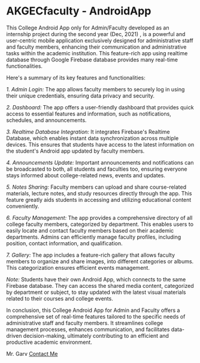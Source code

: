# AKGECfaculty - AndroidApp

This College Android App only for Admin/Faculty developed as an internship project during the second year (Dec, 2021) , is a powerful and user-centric mobile application exclusively designed for administrative staff and faculty members, enhancing their communication and administrative tasks within the academic institution. This feature-rich app using realtime database through Google Firebase database provides many real-time functionalities.

Here's a summary of its key features and functionalities:

*1. Admin Login:* The app allows faculty members to securely log in using their unique credentials, ensuring data privacy and security.

*2. Dashboard:* The app offers a user-friendly dashboard that provides quick access to essential features and information, such as notifications, schedules, and announcements.

*3. Realtime Database Integration:* It integrates Firebase's Realtime Database, which enables instant data synchronization across multiple devices. This ensures that students have access to the latest information on the student's Android app updated by faculty members. 

*4. Announcements Update:* Important announcements and notifications can be broadcasted to both, all students and faculties too, ensuring everyone stays informed about college-related news, events and updates.

*5. Notes Sharing:* Faculty members can upload and share course-related materials, lecture notes, and study resources directly through the app. This feature greatly aids students in accessing and utilizing educational content conveniently.

*6. Faculty Management:* The app provides a comprehensive directory of all college faculty members, categorized by department. This enables users to easily locate and contact faculty members based on their academic departments. Admins can efficiently manage faculty profiles, including position, contact information, and qualification.

*7. Gallery:* The app includes a feature-rich gallery that allows faculty members to organize and share images, into different categories or albums. This categorization ensures efficient events management.

*Note:* Students have their own Android App, which connects to the same Firebase database. They can access the shared media content, categorized by department or subject, to stay updated with the latest visual materials related to their courses and college events.





In conclusion, this College Android App for Admin and Faculty offers a comprehensive set of real-time features tailored to the specific needs of administrative staff and faculty members. It streamlines college management processes, enhances communication, and facilitates data-driven decision-making, ultimately contributing to an efficient and productive academic environment.


Mr. Garv
[Contact Me](https://www.t.me/collabgarv)
